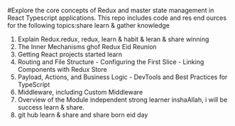 #Explore the core concepts of Redux and master state management in React Typescript applications. This repo includes code and res end ources for the following topics:share learn & gather knowledge

1. Explain Redux.redux, redux, learn & habit & leran & share winning
2. The Inner Mechanisms ghof Redux Eid Reunion
3. Getting React projects started learn
4. Routing and File Structure - Configuring the First Slice - Linking Components with Redux Store
5. Payload, Actions, and Business Logic - DevTools and Best Practices for TypeScript
6. Middleware, including Custom Middleware
7. Overview of the Module independent strong learner inshaAllah, i will be success learn & share.
8. git hub learn & share and share born eid day
